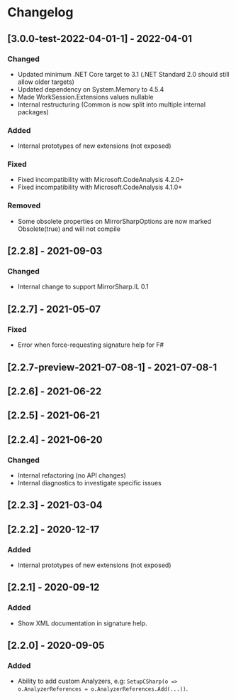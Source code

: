 # Changelog

## [3.0.0-test-2022-04-01-1] - 2022-04-01

### Changed
- Updated minimum .NET Core target to 3.1 (.NET Standard 2.0 should still allow older targets)
- Updated dependency on System.Memory to 4.5.4
- Made WorkSession.Extensions values nullable
- Internal restructuring (Common is now split into multiple internal packages)

### Added
- Internal prototypes of new extensions (not exposed)

### Fixed
- Fixed incompatibility with Microsoft.CodeAnalysis 4.2.0+
- Fixed incompatibility with Microsoft.CodeAnalysis 4.1.0+

### Removed
- Some obsolete properties on MirrorSharpOptions are now marked Obsolete(true) and will not compile

## [2.2.8] - 2021-09-03

### Changed
- Internal change to support MirrorSharp.IL 0.1

## [2.2.7] - 2021-05-07

### Fixed
- Error when force-requesting signature help for F#

## [2.2.7-preview-2021-07-08-1] - 2021-07-08-1
## [2.2.6] - 2021-06-22
## [2.2.5] - 2021-06-21
## [2.2.4] - 2021-06-20

### Changed
- Internal refactoring (no API changes)
- Internal diagnostics to investigate specific issues

## [2.2.3] - 2021-03-04
## [2.2.2] - 2020-12-17

### Added
- Internal prototypes of new extensions (not exposed)

## [2.2.1] - 2020-09-12

### Added
- Show XML documentation in signature help.

## [2.2.0] - 2020-09-05

### Added
- Ability to add custom Analyzers, e.g: `SetupCSharp(o => o.AnalyzerReferences = o.AnalyzerReferences.Add(...))`.